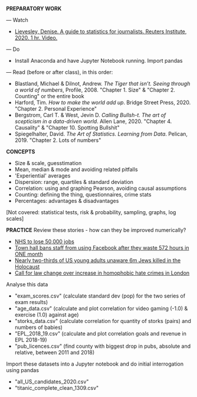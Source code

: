 **PREPARATORY WORK**

— Watch
- [Lievesley, Denise. A guide to statistics for journalists. Reuters Institute, 2020. 1 hr. Video.](https://www.youtube.com/watch?v=_qioPxHuk0U)

— Do
- Install Anaconda and have Jupyter Notebook running. Import pandas

— Read (before or after class), in this order:
- Blastland, Michael & Dilnot, Andrew. *The Tiger that isn’t. Seeing through a world of numbers*, Profile, 2008. "Chapter 1. Size" & "Chapter 2. Counting" or the entire book
- Harford, Tim. *How to make the world add up*. Bridge Street Press, 2020. "Chapter 2. Personal Experience"
- Bergstrom, Carl T. & West, Jevin D. *Calling Bullsh-t. The art of scepticism in a data-driven world*. Allen Lane, 2020. "Chapter 4. Causality" & "Chapter 10. Spotting Bullshit"
- Spiegelhalter, David. *The Art of Statistics. Learning from Data*. Pelican, 2019. "Chapter 2. Lots of numbers"

**CONCEPTS**
- Size & scale, guesstimation
- Mean, median & mode and avoiding related pitfalls
- 'Experiential' averages
- Dispersion: range, quartiles & standard deviation
- Correlation: using and graphing Pearson, avoiding causal assumptions
- Counting: defining the thing, questionnaires, crime stats
- Percentages: advantages & disadvantages

[Not covered: statistical tests, risk & probability, sampling, graphs, log scales]

**PRACTICE**
Review these stories - how can they be improved numerically?
- [NHS to lose 50,000 jobs](https://www.bbc.co.uk/news/uk-england-london-12548153)
- [Town hall bans staff from using Facebook after they waste 572 hours in ONE month](https://www.dailymail.co.uk/news/article-1210361/Town-hall-bans-staff-using-Facebook-waste-572-hours-month.html)
- [Nearly two-thirds of US young adults unaware 6m Jews killed in the Holocaust](https://www.theguardian.com/world/2020/sep/16/holocaust-us-adults-study)
- [Call for law change over increase in homophobic hate crimes in London](https://www.bbc.co.uk/news/uk-england-london-51049336)

Analyse this data
- "exam_scores.csv" (calculate standard dev (pop) for the two series of exam results)
- "age_data.csv" (calculate and plot correlation for video gaming (-1.0) & exercise (1.0) against age)
- "storks_data.csv" (calculate correlation for quantity of storks (pairs) and numbers of babies)
- "EPL_2018_19.csv" (calculate and plot correlation goals and revenue in EPL 2018-19)
- "pub_licences.csv" (find county with biggest drop in pubs, absolute and relative, between 2011 and 2018)

Import these datasets into a Jupyter notebook and do initial interrogation using pandas
- "all_US_candidates_2020.csv"
- "titanic_complete_clean_1309.csv"
